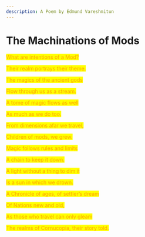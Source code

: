 ```yaml
---
description: A Poem by Edmund Vareshmitun
---
```


# The Machinations of Mods

<mark style="color:orange;">What are intentions of a Mod?</mark>

<mark style="color:orange;">Their realm portrays their theme.</mark>

<mark style="color:orange;">The magics of the ancient gods</mark>

<mark style="color:orange;">Flow through us as a stream.</mark>

<mark style="color:orange;"></mark>

<mark style="color:orange;">A tome of magic flows as well</mark>

<mark style="color:orange;">As much as we do too.</mark>

<mark style="color:orange;">From dimensions afar we travel,</mark>

<mark style="color:orange;">Children of mods, we grew.</mark>

<mark style="color:orange;"></mark>

<mark style="color:orange;">Magic follows rules and limits</mark>

<mark style="color:orange;">A chain to keep it down.</mark>

<mark style="color:orange;">A light without a thing to dim it</mark>

<mark style="color:orange;">Is a sun in which we drown.</mark>



<mark style="color:orange;">A Chronicle of ages, of settler’s dream</mark>

<mark style="color:orange;">Of Nations new and old,</mark>

<mark style="color:orange;">As those who travel can only gleam</mark>

<mark style="color:orange;">The realms of Cornucopia, their story told.</mark>
